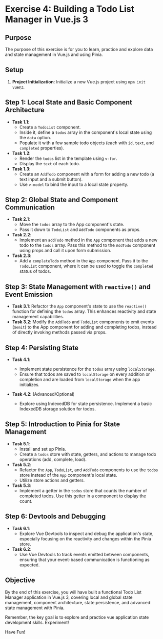 # Exercise 4: Building a Todo List Manager in Vue.js 3

## Purpose
The purpose of this exercise is for you to learn, practice and explore data and state management in Vue.js and using Pinia.

## Setup
1. **Project Initialization**: Initialize a new Vue.js project using `npm init vue@3`.

## Step 1: Local State and Basic Component Architecture
- **Task 1.1**:
  - Create a `TodoList` component.
  - Inside it, define a `todos` array in the component's local state using the `data` option.
  - Populate it with a few sample todo objects (each with `id`, `text`, and `completed` properties).
- **Task 1.2**:
  - Render the `todos` list in the template using `v-for`.
  - Display the `text` of each todo.
- **Task 1.3**:
  - Create an `AddTodo` component with a form for adding a new todo (a text input and a submit button).
  - Use `v-model` to bind the input to a local state property.

## Step 2: Global State and Component Communication
- **Task 2.1**:
  - Move the `todos` array to the App component's state.
  - Pass it down to `TodoList` and `AddTodo` components as props.
- **Task 2.2**:
  - Implement an `addTodo` method in the `App` component that adds a new todo to the `todos` array. Pass this method to the `AddTodo` component using props and call it upon form submission.
- **Task 2.3**:
  - Add a `completeTodo` method in the `App` component. Pass it to the `TodoList` component, where it can be used to toggle the `completed` status of todos.

## Step 3: State Management with `reactive()` and Event Emission
- **Task 3.1**: Refactor the `App` component's state to use the `reactive()` function for defining the `todos` array. This enhances reactivity and state management capabilities.
- **Task 3.2**: Modify the `AddTodo` and `TodoList` components to emit events (`$emit`) to the App component for adding and completing todos, instead of directly invoking methods passed via props.

## Step 4: Persisting State
- **Task 4.1**:
  - Implement state persistence for the `todos` array using `localStorage`.
  - Ensure that todos are saved to `localStorage` on every addition or completion and are loaded from `localStorage` when the app initializes.

- **Task 4.2**: (Advanced/Optional)
  - Explore using IndexedDB for state persistence. Implement a basic IndexedDB storage solution for todos.

## Step 5: Introduction to Pinia for State Management
- **Task 5.1**:
  - Install and set up Pinia.
  - Create a `todos` store with state, getters, and actions to manage todo operations (add, complete, load).
- **Task 5.2**:
  - Refactor the `App`, `TodoList`, and `AddTodo` components to use the `todos` store instead of the `App` component's local state.
  - Utilize store actions and getters.
- **Task 5.3**:
  - Implement a getter in the `todos` store that counts the number of completed todos. Use this getter in a component to display the count.

## Step 6: Devtools and Debugging
- **Task 6.1**:
  - Explore Vue Devtools to inspect and debug the application's state, especially focusing on the reactivity and changes within the Pinia store.
- **Task 6.2**:
  - Use Vue Devtools to track events emitted between components, ensuring that your event-based communication is functioning as expected.

## Objective
By the end of this exercise, you will have built a functional Todo List Manager application in Vue.js 3, covering local and global state management, component architecture, state persistence, and advanced state management with Pinia.

Remember, the key goal is to explore and practice vue application state development skills. Experiment!

Have Fun!
